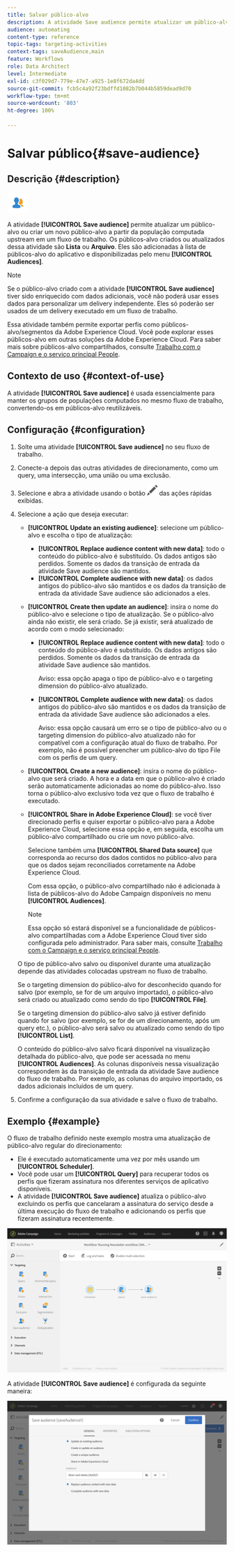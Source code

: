 ```yaml
---
title: Salvar público-alvo
description: A atividade Save audience permite atualizar um público-alvo ou criar um novo público-alvo a partir da população computada upstream em um fluxo de trabalho.
audience: automating
content-type: reference
topic-tags: targeting-activities
context-tags: saveAudience,main
feature: Workflows
role: Data Architect
level: Intermediate
exl-id: c3f029d7-779e-47e7-a925-1e8f672da4dd
source-git-commit: fcb5c4a92f23bdffd1082b7b044b5859dead9d70
workflow-type: tm+mt
source-wordcount: '803'
ht-degree: 100%

---
```


# Salvar público{#save-audience}

## Descrição {#description}

![](assets/save_audience.png)

A atividade **[!UICONTROL Save audience]** permite atualizar um público-alvo ou criar um novo público-alvo a partir da população computada upstream em um fluxo de trabalho. Os públicos-alvo criados ou atualizados dessa atividade são **Lista** ou **Arquivo**. Eles são adicionadas à lista de públicos-alvo do aplicativo e disponibilizadas pelo menu **[!UICONTROL Audiences]**.

>[!NOTE]
>
>Se o público-alvo criado com a atividade **[!UICONTROL Save audience]** tiver sido enriquecido com dados adicionais, você não poderá usar esses dados para personalizar um delivery independente. Eles só poderão ser usados de um delivery executado em um fluxo de trabalho.

Essa atividade também permite exportar perfis como públicos-alvo/segmentos da Adobe Experience Cloud. Você pode explorar esses públicos-alvo em outras soluções da Adobe Experience Cloud. Para saber mais sobre públicos-alvo compartilhados, consulte [Trabalho com o Campaign e o serviço principal People](../../integrating/using/about-campaign-audience-manager-or-people-core-service-integration.md).

## Contexto de uso {#context-of-use}

A atividade **[!UICONTROL Save audience]** é usada essencialmente para manter os grupos de populações computados no mesmo fluxo de trabalho, convertendo-os em públicos-alvo reutilizáveis.

## Configuração {#configuration}

1. Solte uma atividade **[!UICONTROL Save audience]** no seu fluxo de trabalho.
1. Conecte-a depois das outras atividades de direcionamento, como um query, uma intersecção, uma união ou uma exclusão.
1. Selecione e abra a atividade usando o botão ![](assets/edit_darkgrey-24px.png) das ações rápidas exibidas.
1. Selecione a ação que deseja executar:

   * **[!UICONTROL Update an existing audience]**: selecione um público-alvo e escolha o tipo de atualização:

      * **[!UICONTROL Replace audience content with new data]**: todo o conteúdo do público-alvo é substituído. Os dados antigos são perdidos. Somente os dados da transição de entrada da atividade Save audience são mantidos.
      * **[!UICONTROL Complete audience with new data]**: os dados antigos do público-alvo são mantidos e os dados da transição de entrada da atividade Save audience são adicionados a eles.

   * **[!UICONTROL Create then update an audience]**: insira o nome do público-alvo e selecione o tipo de atualização. Se o público-alvo ainda não existir, ele será criado. Se já existir, será atualizado de acordo com o modo selecionado:

      * **[!UICONTROL Replace audience content with new data]**: todo o conteúdo do público-alvo é substituído. Os dados antigos são perdidos. Somente os dados da transição de entrada da atividade Save audience são mantidos.

        Aviso: essa opção apaga o tipo de público-alvo e o targeting dimension do público-alvo atualizado.

      * **[!UICONTROL Complete audience with new data]**: os dados antigos do público-alvo são mantidos e os dados da transição de entrada da atividade Save audience são adicionados a eles.

        Aviso: essa opção causará um erro se o tipo de público-alvo ou o targeting dimension do público-alvo atualizado não for compatível com a configuração atual do fluxo de trabalho. Por exemplo, não é possível preencher um público-alvo do tipo File com os perfis de um query.

   * **[!UICONTROL Create a new audience]**: insira o nome do público-alvo que será criado. A hora e a data em que o público-alvo é criado serão automaticamente adicionadas ao nome do público-alvo. Isso torna o público-alvo exclusivo toda vez que o fluxo de trabalho é executado.
   * **[!UICONTROL Share in Adobe Experience Cloud]**: se você tiver direcionado perfis e quiser exportar o público-alvo para a Adobe Experience Cloud, selecione essa opção e, em seguida, escolha um público-alvo compartilhado ou crie um novo público-alvo.

     Selecione também uma **[!UICONTROL Shared Data source]** que corresponda ao recurso dos dados contidos no público-alvo para que os dados sejam reconciliados corretamente na Adobe Experience Cloud.

     Com essa opção, o público-alvo compartilhado não é adicionada à lista de públicos-alvo do Adobe Campaign disponíveis no menu **[!UICONTROL Audiences]**.

     >[!NOTE]
     >
     >Essa opção só estará disponível se a funcionalidade de públicos-alvo compartilhadas com a Adobe Experience Cloud tiver sido configurada pelo administrador. Para saber mais, consulte [Trabalho com o Campaign e o serviço principal People](../../integrating/using/about-campaign-audience-manager-or-people-core-service-integration.md).

   O tipo de público-alvo salvo ou disponível durante uma atualização depende das atividades colocadas upstream no fluxo de trabalho.

   Se o targeting dimension do público-alvo for desconhecido quando for salvo (por exemplo, se for de um arquivo importado), o público-alvo será criado ou atualizado como sendo do tipo **[!UICONTROL File]**.

   Se o targeting dimension do público-alvo salvo já estiver definido quando for salvo (por exemplo, se for de um direcionamento, após um query etc.), o público-alvo será salvo ou atualizado como sendo do tipo **[!UICONTROL List]**.

   O conteúdo do público-alvo salvo ficará disponível na visualização detalhada do público-alvo, que pode ser acessada no menu **[!UICONTROL Audiences]**. As colunas disponíveis nessa visualização correspondem às da transição de entrada da atividade Save audience do fluxo de trabalho. Por exemplo, as colunas do arquivo importado, os dados adicionais incluídos de um query.

1. Confirme a configuração da sua atividade e salve o fluxo de trabalho.

## Exemplo {#example}

O fluxo de trabalho definido neste exemplo mostra uma atualização de público-alvo regular do direcionamento:

* Ele é executado automaticamente uma vez por mês usando um **[!UICONTROL Scheduler]**.
* Você pode usar um **[!UICONTROL Query]** para recuperar todos os perfis que fizeram assinatura nos diferentes serviços de aplicativo disponíveis.
* A atividade **[!UICONTROL Save audience]** atualiza o público-alvo excluindo os perfis que cancelaram a assinatura do serviço desde a última execução do fluxo de trabalho e adicionando os perfis que fizeram assinatura recentemente.

![](assets/save_audience_example_1.png)

A atividade **[!UICONTROL Save audience]** é configurada da seguinte maneira:

![](assets/save_audience_example_2.png)
